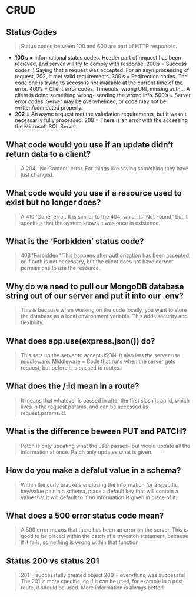 # CRUD

## Status Codes

> Status codes between 100 and 600 are part of HTTP responses.

* **100’s =** Informational status codes. Header part of request has been recieved, and server will try to comply with response. 200’s = Success codes :) Saying that a request was accepted. For an asyn processing of request, 202, it met valid requirements. 300’s = Redirection codes. The code one is trying to access is not available at the current time of the error. 400’s = Client error codes. Timeouts, wrong URI, missing auth... A client is doing something wrong- sending the wrong info. 500’s = Server error codes. Server may be overwhelmed, or code may not be written/connected properly.
* **202** = An async request met the valudation requirements, but it wasn't necessarily fully processed. 208 = There is an error with the accessing the Microsoft SQL Server.

## What code would you use if an update didn’t return data to a client?

> A 204, 'No Content' error. For things like saving something they have just changed.


## What code would you use if a resource used to exist but no longer does?

> A 410 'Gone' error. It is similar to the 404, which is 'Not Found,' but it specifies that the system knows it was once in existence.

## What is the ‘Forbidden’ status code?

> 403 'Forbidden.' This happens after authorization has been accepted, or if auth is not necessary, but the client does not have correct permissions to use the resource.

## Why do we need to pull our MongoDB database string out of our server and put it into our .env?

> This is because when working on the code locally, you want to store the database as a local environment variable. This adds security and flexibility.

## What does app.use(express.json()) do?

> This sets up the server to accept JSON. It also lets the server use middleware. Middleware = Code that runs when the server gets request, but before it is passed to routes.

## What does the /:id mean in a route?

> It means that whatever is passed in after the first slash is an id, which lives in the request params, and can be accessed as request.params.id.

## What is the difference beween PUT and PATCH?

> Patch is only updating what the user passes- put would update all the information at once. Patch only updates what is given.

## How do you make a defalut value in a schema?

> Within the curly brackets enclosing the information for a specific key/value pair in a schema, place a default key that will contain a value that it will default to if no information is given in place of it.

## What does a 500 error status code mean?

> A 500 error means that there has been an error on the server. This is good to be placed within the catch of a try/catch statement, because if it fails, something is wrong within that function.

## Status 200 vs status 201

> 201 = successfully created object 200 = everything was successful The 201 is more specific, so if it can be used, for example in a post route, it should be used. More information is always better!

